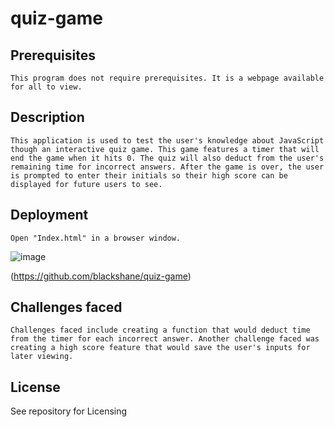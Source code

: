 # quiz-game

## Prerequisites
    This program does not require prerequisites. It is a webpage available for all to view. 

## Description
    This application is used to test the user's knowledge about JavaScript though an interactive quiz game. This game features a timer that will end the game when it hits 0. The quiz will also deduct from the user's remaining time for incorrect answers. After the game is over, the user is prompted to enter their initials so their high score can be displayed for future users to see. 

  ## Deployment
    Open "Index.html" in a browser window.
![image](https://user-images.githubusercontent.com/122633142/223318038-39005e72-9c8f-42ce-9465-6784e94385de.png)
  
  (https://github.com/blackshane/quiz-game)
    
## Challenges faced
    Challenges faced include creating a function that would deduct time from the timer for each incorrect answer. Another challenge faced was creating a high score feature that would save the user's inputs for later viewing.  

## License 
See repository for Licensing